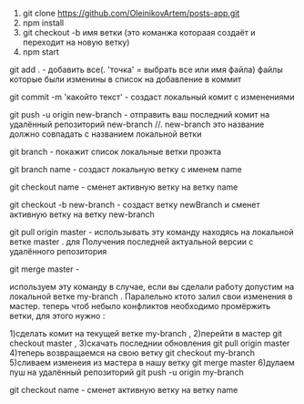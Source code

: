 1) git clone https://github.com/OleinikovArtem/posts-app.git
2) npm install 
3) git checkout -b имя ветки       (это команжа котораая создаёт и переходит на новую ветку)
4) npm start


git add .         - добавить все(. 'точка' = выбрать все или имя файла) файлы которые были изменины в список на добавление в коммит


git commit -m 'какойто текст' - создаст локальный комит с изменениями 


git push -u origin new-branch  -  отправить ваш последний комит на удалённый репозиторий new-branch //. new-branch  это название должно совпадать с названием локальной ветки


git branch        - покажит список локальные ветки проэкта


git branch name   - создаст локальную ветку с именем name


git checkout name - сменет активную ветку на ветку name 


git checkout -b new-branch - создаст ветку newBranch и сменет активную ветку на ветку new-branch 


git pull origin master - использывать эту команду находясь на локальной ветке master . для Получения последней актуальной версии с удалённого репозитория


git merge master -

  используем эту команду в случае, если вы сделали работу допустим на локальной ветке my-branch . 
  Паралельно ктото залил свои изменения в мастер. 
  теперь чтоб небыло конфликтов необходимо промёржить ветки, для этого нужно :
  
  1)сделать комит на текущей ветке my-branch , 
  2)перейти в мастер git checkout master , 
  3)скачать последнии обновления git pull origin master
  4)теперь возвращаемся на свою ветку git checkout my-branch
  5)сливаем изменеия из мастера в нашу ветку git merge master
  6)дулаем пуш на удалённый репозиторий git push -u origin my-branch



git checkout name - сменет активную ветку на ветку name 


